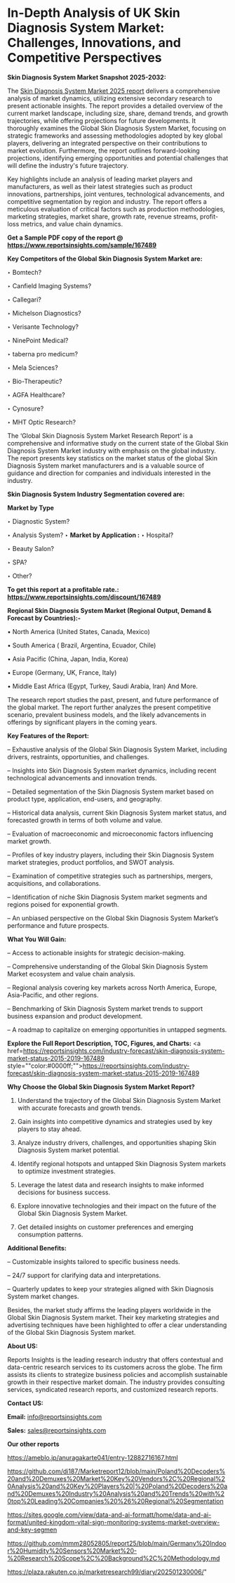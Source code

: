 # In-Depth Analysis of UK Skin Diagnosis System Market: Challenges, Innovations, and Competitive Perspectives

<strong>Skin Diagnosis System Market Snapshot 2025-2032:</strong>

The <a href=https://www.reportsinsights.com/sample/167489>Skin Diagnosis System Market 2025 report</a> delivers a comprehensive analysis of market dynamics, utilizing extensive secondary research to present actionable insights. The report provides a detailed overview of the current market landscape, including size, share, demand trends, and growth trajectories, while offering projections for future developments. It thoroughly examines the Global Skin Diagnosis System Market, focusing on strategic frameworks and assessing methodologies adopted by key global players, delivering an integrated perspective on their contributions to market evolution. Furthermore, the report outlines forward-looking projections, identifying emerging opportunities and potential challenges that will define the industry's future trajectory.

Key highlights include an analysis of leading market players and manufacturers, as well as their latest strategies such as product innovations, partnerships, joint ventures, technological advancements, and competitive segmentation by region and industry. The report offers a meticulous evaluation of critical factors such as production methodologies, marketing strategies, market share, growth rate, revenue streams, profit-loss metrics, and value chain dynamics.

<strong>Get a Sample PDF copy of the report @ <a href=https://www.reportsinsights.com/sample/167489 style=color:#0000ff;>https://www.reportsinsights.com/sample/167489</a></strong>

<strong>Key Competitors of the Global Skin Diagnosis System Market are:</strong>

‣ Bomtech?

‣ Canfield Imaging Systems?

‣ Callegari?

‣ Michelson Diagnostics?

‣ Verisante Technology?

‣ NinePoint Medical?

‣ taberna pro medicum?

‣ Mela Sciences?

‣ Bio-Therapeutic?

‣ AGFA Healthcare?

‣ Cynosure?

‣ MHT Optic Research?

The ‘Global Skin Diagnosis System Market Research Report’ is a comprehensive and informative study on the current state of the Global Skin Diagnosis System Market industry with emphasis on the global industry. The report presents key statistics on the market status of the global Skin Diagnosis System market manufacturers and is a valuable source of guidance and direction for companies and individuals interested in the industry.

<strong>Skin Diagnosis System Industry Segmentation covered are:</strong>

<strong>Market by Type</strong>

‣ Diagnostic System?

‣ Analysis System?
‣ 
<strong>Market by Application :</strong>
‣ Hospital?

‣ Beauty Salon?

‣ SPA?

‣ Other?

<strong>To get this report at a profitable rate.: <a href=https://www.reportsinsights.com/discount/167489 style=color:#0000ff;>https://www.reportsinsights.com/discount/167489</a></strong>

<strong>Regional Skin Diagnosis System Market (Regional Output, Demand &amp; Forecast by Countries):-</strong>

• North America (United States, Canada, Mexico)

• South America ( Brazil, Argentina, Ecuador, Chile)

• Asia Pacific (China, Japan, India, Korea)

• Europe (Germany, UK, France, Italy)

• Middle East Africa (Egypt, Turkey, Saudi Arabia, Iran) And More.

The research report studies the past, present, and future performance of the global market. The report further analyzes the present competitive scenario, prevalent business models, and the likely advancements in offerings by significant players in the coming years.

<strong>Key Features of the Report:</strong>

– Exhaustive analysis of the Global Skin Diagnosis System Market, including drivers, restraints, opportunities, and challenges.

– Insights into Skin Diagnosis System market dynamics, including recent technological advancements and innovation trends.

– Detailed segmentation of the Skin Diagnosis System market based on product type, application, end-users, and geography.

– Historical data analysis, current Skin Diagnosis System market status, and forecasted growth in terms of both volume and value.

– Evaluation of macroeconomic and microeconomic factors influencing market growth.

– Profiles of key industry players, including their Skin Diagnosis System market strategies, product portfolios, and SWOT analysis.

– Examination of competitive strategies such as partnerships, mergers, acquisitions, and collaborations.

– Identification of niche Skin Diagnosis System market segments and regions poised for exponential growth.

– An unbiased perspective on the Global Skin Diagnosis System Market’s performance and future prospects.

<strong>What You Will Gain:</strong>

– Access to actionable insights for strategic decision-making.

– Comprehensive understanding of the Global Skin Diagnosis System Market ecosystem and value chain analysis.

– Regional analysis covering key markets across North America, Europe, Asia-Pacific, and other regions.

– Benchmarking of Skin Diagnosis System market trends to support business expansion and product development.

– A roadmap to capitalize on emerging opportunities in untapped segments.

<strong>Explore the Full Report Description, TOC, Figures, and Charts:</strong>
<a href=https://reportsinsights.com/industry-forecast/skin-diagnosis-system-market-status-2015-2019-167489 style=""color:#0000ff;"">https://reportsinsights.com/industry-forecast/skin-diagnosis-system-market-status-2015-2019-167489</a>

<strong>Why Choose the Global Skin Diagnosis System Market Report?</strong>

1. Understand the trajectory of the Global Skin Diagnosis System Market with accurate forecasts and growth trends.

2. Gain insights into competitive dynamics and strategies used by key players to stay ahead.

3. Analyze industry drivers, challenges, and opportunities shaping Skin Diagnosis System market potential.

4. Identify regional hotspots and untapped Skin Diagnosis System markets to optimize investment strategies.

5. Leverage the latest data and research insights to make informed decisions for business success.

6. Explore innovative technologies and their impact on the future of the Global Skin Diagnosis System Market.

7. Get detailed insights on customer preferences and emerging consumption patterns.

<strong>Additional Benefits:</strong>

– Customizable insights tailored to specific business needs.

– 24/7 support for clarifying data and interpretations.

– Quarterly updates to keep your strategies aligned with Skin Diagnosis System market changes.

Besides, the market study affirms the leading players worldwide in the Global Skin Diagnosis System market. Their key marketing strategies and advertising techniques have been highlighted to offer a clear understanding of the Global Skin Diagnosis System market.

<strong><strong>About US</strong>:</strong>

Reports Insights is the leading research industry that offers contextual and data-centric research services to its customers across the globe. The firm assists its clients to strategize business policies and accomplish sustainable growth in their respective market domain. The industry provides consulting services, syndicated research reports, and customized research reports.

<strong>Contact US:</strong>

<p class=><b>Email:</b> <a href=mailto:info@reportsinsights.com>info@reportsinsights.com</a></p>
<p class=><b>Sales:</b> <a href=mailto:sales@reportsinsights.com>sales@reportsinsights.com</a></p>

<strong>Our other reports</strong>

<a href=https://ameblo.jp/anuragakarte041/entry-12882716167.html>https://ameblo.jp/anuragakarte041/entry-12882716167.html</a>

<a href=https://github.com/di187/Marketreport12/blob/main/Poland%20Decoders%20and%20Demuxes%20Market%20Key%20Vendors%2C%20Regional%20Analysis%20and%20Key%20Players%20|%20Poland%20Decoders%20and%20Demuxes%20Industry%20Analysis%20and%20Trends%20with%20top%20Leading%20Companies%20%26%20Regional%20Segmentation>https://github.com/di187/Marketreport12/blob/main/Poland%20Decoders%20and%20Demuxes%20Market%20Key%20Vendors%2C%20Regional%20Analysis%20and%20Key%20Players%20|%20Poland%20Decoders%20and%20Demuxes%20Industry%20Analysis%20and%20Trends%20with%20top%20Leading%20Companies%20%26%20Regional%20Segmentation</a>

<a href=https://sites.google.com/view/data-and-ai-formatt/home/data-and-ai-format/united-kingdom-vital-sign-monitoring-systems-market-overview-and-key-segmen>https://sites.google.com/view/data-and-ai-formatt/home/data-and-ai-format/united-kingdom-vital-sign-monitoring-systems-market-overview-and-key-segmen</a>

<a href=https://github.com/mmm28052805/report25/blob/main/Germany%20Indoor%20Humidity%20Sensors%20Market%20-%20Research%20Scope%2C%20Background%2C%20Methodology.md>https://github.com/mmm28052805/report25/blob/main/Germany%20Indoor%20Humidity%20Sensors%20Market%20-%20Research%20Scope%2C%20Background%2C%20Methodology.md</a>

<a href=https://plaza.rakuten.co.jp/marketresearch99/diary/202501230006/>https://plaza.rakuten.co.jp/marketresearch99/diary/202501230006/</a>"

